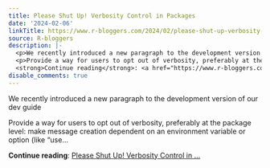 ```yaml
---
title: Please Shut Up! Verbosity Control in Packages
date: '2024-02-06'
linkTitle: https://www.r-bloggers.com/2024/02/please-shut-up-verbosity-control-in-packages/
source: R-bloggers
description: |-
  <p>We recently introduced a new paragraph to the development version of our dev guide</p>
  <p>Provide a way for users to opt out of verbosity, preferably at the package level: make message creation dependent on an environment variable or option (like “use...</p>
  <strong>Continue reading</strong>: <a href="https://www.r-bloggers.com/2024/02/please-shut-up-verbosity-control-in-packages/">Please Shut Up! Verbosity Control in ...
disable_comments: true
---
```

<p>We recently introduced a new paragraph to the development version of our dev guide</p>
<p>Provide a way for users to opt out of verbosity, preferably at the package level: make message creation dependent on an environment variable or option (like “use...</p>
<strong>Continue reading</strong>: <a href="https://www.r-bloggers.com/2024/02/please-shut-up-verbosity-control-in-packages/">Please Shut Up! Verbosity Control in ...